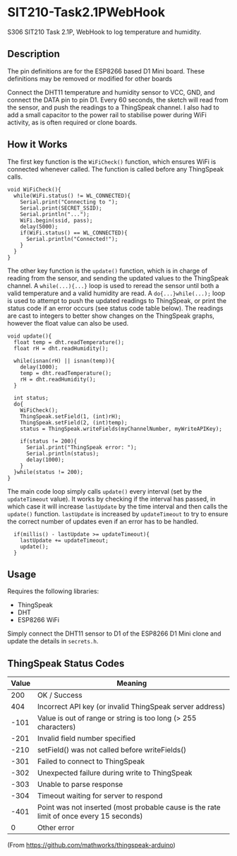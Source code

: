 # SIT210-Task2.1PWebHook
S306 SIT210 Task 2.1P, WebHook to log temperature and humidity.

## Description
The pin definitions are for the ESP8266 based D1 Mini board. These definitions may be removed or modified for other boards

Connect the DHT11 temperature and humidity sensor to VCC, GND, and connect the DATA pin to pin D1. Every 60 seconds, the sketch will read from the sensor, and push the readings to a ThingSpeak channel. I also had to add a small capacitor to the power rail to stabilise power during WiFi activity, as is often required or clone boards.

## How it Works

The first key function is the `WiFiCheck()` function, which ensures WiFi is connected whenever called. The function is called before any ThingSpeak calls.
```
void WiFiCheck(){
  while(WiFi.status() != WL_CONNECTED){
    Serial.print("Connecting to ");
    Serial.print(SECRET_SSID);
    Serial.println("...");
    WiFi.begin(ssid, pass);
    delay(5000);
    if(WiFi.status() == WL_CONNECTED){
      Serial.println("Connected!");
    }
  }
}
```

The other key function is the `update()` function, which is in charge of reading from the sensor, and sending the updated values to the ThingSpeak channel.
A `while(...){...}` loop is used to reread the sensor until both a valid temperature and a valid humidity are read.
A `do{...}while(...);` loop is used to attempt to push the updated readings to ThingSpeak, or print the status code if an error occurs (see status code table below).
The readings are cast to integers to better show changes on the ThingSpeak graphs, however the float value can also be used.
```
void update(){
  float temp = dht.readTemperature();
  float rH = dht.readHumidity();

  while(isnan(rH) || isnan(temp)){
    delay(1000);
    temp = dht.readTemperature();
    rH = dht.readHumidity();
  }

  int status;
  do{
    WiFiCheck();
    ThingSpeak.setField(1, (int)rH);
    ThingSpeak.setField(2, (int)temp);
    status = ThingSpeak.writeFields(myChannelNumber, myWriteAPIKey);

    if(status != 200){
      Serial.print("ThingSpeak error: ");
      Serial.println(status);
      delay(1000);
    }
  }while(status != 200);
}
```

The main code loop simply calls `update()` every interval (set by the `updateTimeout` value). It works by checking if the interval has passed, in which case it will increase `lastUpdate` by the time interval and then calls the `update()` function.
`lastUpdate` is increased by `updateTimeout` to try to ensure the correct number of updates even if an error has to be handled.
```
  if(millis() - lastUpdate >= updateTimeout){
    lastUpdate += updateTimeout;
    update();
  }
```

## Usage
Requires the following libraries:
* ThingSpeak
* DHT
* ESP8266 WiFi

Simply connect the DHT11 sensor to D1 of the ESP8266 D1 Mini clone and update the details in `secrets.h`.

## ThingSpeak Status Codes
| Value | Meaning |
|------|-|
|  200 | OK / Success |
|  404 | Incorrect API key (or invalid ThingSpeak server address) |
| -101 | Value is out of range or string is too long (> 255 characters) |
| -201 | Invalid field number specified |
| -210 | setField() was not called before writeFields() |
| -301 | Failed to connect to ThingSpeak |
| -302 | Unexpected failure during write to ThingSpeak |
| -303 | Unable to parse response |
| -304 | Timeout waiting for server to respond |
| -401 | Point was not inserted (most probable cause is the rate limit of once every 15 seconds) |
|    0 | Other error |

(From <https://github.com/mathworks/thingspeak-arduino>)